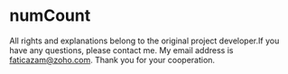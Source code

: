# numCount

All rights and explanations belong to the original project developer.If you have any questions, please contact me. My email address is faticazam@zoho.com. Thank you for your cooperation.
